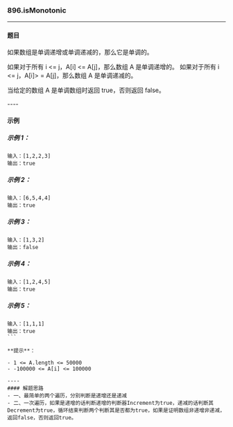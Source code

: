 ### 896.isMonotonic
----
#### 题目
如果数组是单调递增或单调递减的，那么它是单调的。

如果对于所有 i <= j，A[i] <= A[j]，那么数组 A 是单调递增的。 如果对于所有 i <= j，A[i]> = A[j]，那么数组 A 是单调递减的。

当给定的数组 A 是单调数组时返回 true，否则返回 false。

---- 
#### 示例

##### 示例 1：

```
输入：[1,2,2,3]
输出：true
```

##### 示例 2：

```
输入：[6,5,4,4]
输出：true
```

##### 示例 3：

```
输入：[1,3,2]
输出：false
```

##### 示例 4：

```
输入：[1,2,4,5]
输出：true
```

##### 示例 5：

```
输入：[1,1,1]
输出：true
``` 

**提示**：

- 1 <= A.length <= 50000
- -100000 <= A[i] <= 100000

----
#### 解题思路
- 一、最简单的两个遍历，分别判断是递增还是递减
- 二、一次遍历，如果是递增的话判断递增的判断器Increment为true，递减的话判断其Decrement为true，循环结束判断两个判断其是否都为true，如果是证明数组非递增非递减，返回false，否则返回true。